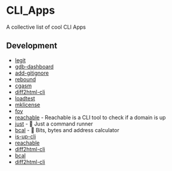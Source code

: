 # CLI_Apps
A collective list of cool CLI Apps 
## Development

- [legit](https://github.com/captainsafia/legit)
- [gdb-dashboard](https://github.com/cyrus-and/gdb-dashboard)
- [add-gitignore](https://github.com/TejasQ/add-gitignore)
- [rebound](https://github.com/shobrook/rebound)
- [cgasm](https://github.com/bnagy/cgasm)
- [diff2html-cli](https://github.com/rtfpessoa/diff2html-cli)
- [loadtest](https://github.com/alexfernandez/loadtest)
- [mklicense](https://github.com/cezaraugusto/mklicense)
- [foy](https://github.com/zaaack/foy)
- [reachable](https://github.com/italolelis/reachable) - Reachable is a CLI tool to check if a domain is up
- [just](https://github.com/casey/just) - 🤖 Just a command runner
- [bcal](https://github.com/jarun/bcal) - 🔢 Bits, bytes and address calculator
- [is-up-cli](https://github.com/sindresorhus/is-up-cli)
- [reachable](https://github.com/italolelis/reachable)
- [diff2html-cli](https://github.com/rtfpessoa/diff2html-cli)
- [bcal](https://github.com/jarun/bcal)
- [diff2html-cli](https://github.com/rtfpessoa/diff2html-cli)
